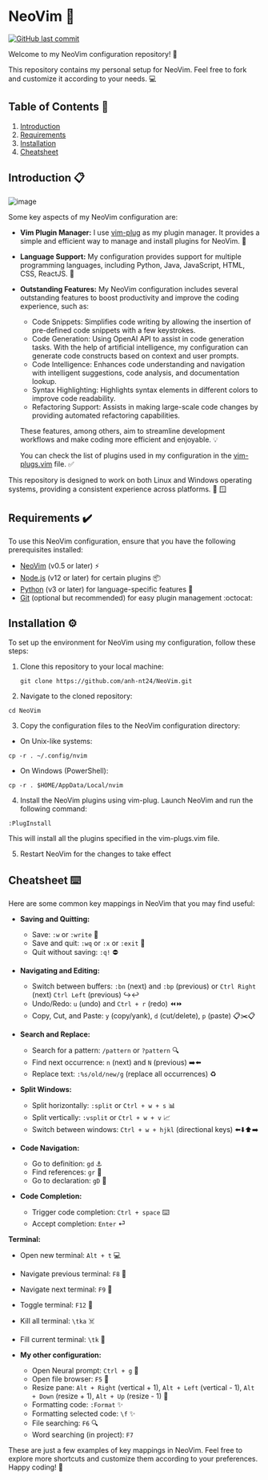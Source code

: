 # NeoVim :rocket:

[![GitHub last commit](https://img.shields.io/github/last-commit/anh-nt24/NeoVim.svg)](https://github.com/anh-nt24/NeoVim/commits/master)

Welcome to my NeoVim configuration repository! :wave: 

This repository contains my personal setup for NeoVim. 
Feel free to fork and customize it according to your needs. :computer:

## Table of Contents :book:

1. [Introduction](#introduction-)
2. [Requirements](#requirements-heavy_check_mark)
3. [Installation](#installation-gear)
4. [Cheatsheet](#cheatsheet-%EF%B8%8F)

## Introduction 📋

![image](https://github.com/anh-nt24/NeoVim/assets/106876168/7980e3cc-f900-4c80-adf1-1dca150ded8f)


Some key aspects of my NeoVim configuration are:

- **Vim Plugin Manager:** I use [vim-plug](https://github.com/junegunn/vim-plug) as my plugin manager. It provides a simple and efficient way to manage and install plugins for NeoVim. 🧩

- **Language Support:** My configuration provides support for multiple programming languages, including Python, Java, JavaScript, HTML, CSS, ReactJS. 🚀

- **Outstanding Features:** My NeoVim configuration includes several outstanding features to boost productivity and improve the coding experience, such as:

  - Code Snippets: Simplifies code writing by allowing the insertion of pre-defined code snippets with a few keystrokes.
  - Code Generation: Using OpenAI API to assist in code generation tasks. 
 With the help of artificial intelligence, my configuration can generate code constructs based on context and user prompts.
  - Code Intelligence: Enhances code understanding and navigation with intelligent suggestions, code analysis, and documentation lookup.
  - Syntax Highlighting: Highlights syntax elements in different colors to improve code readability.
  - Refactoring Support: Assists in making large-scale code changes by providing automated refactoring capabilities.

  These features, among others, aim to streamline development workflows and make coding more efficient and enjoyable. 💡
  
  You can check the list of plugins used in my configuration in the [vim-plugs.vim](vim-plugs.vim) file. ✅
  
This repository is designed to work on both Linux and Windows operating systems, providing a consistent experience across platforms. 🐧 🪟

## Requirements :heavy_check_mark:

To use this NeoVim configuration, ensure that you have the following prerequisites installed:

- [NeoVim](https://neovim.io/) (v0.5 or later) :zap:
- [Node.js](https://nodejs.org/) (v12 or later) for certain plugins :package:
- [Python](https://www.python.org/) (v3 or later) for language-specific features :snake:
- [Git](https://git-scm.com/) (optional but recommended) for easy plugin management :octocat:

## Installation :gear:

To set up the environment for NeoVim using my configuration, follow these steps:

1. Clone this repository to your local machine:

   ```shell
   git clone https://github.com/anh-nt24/NeoVim.git
   ```
   
2. Navigate to the cloned repository:

```shell
cd NeoVim
   ``` 
   
3. Copy the configuration files to the NeoVim configuration directory:
  - On Unix-like systems:

``` shell
cp -r . ~/.config/nvim
```

  - On Windows (PowerShell):

``` shell
cp -r . $HOME/AppData/Local/nvim
```

4. Install the NeoVim plugins using vim-plug. Launch NeoVim and run the following command:

``` vim
:PlugInstall
```

This will install all the plugins specified in the vim-plugs.vim file. 

5. Restart NeoVim for the changes to take effect

## Cheatsheet ⌨️

Here are some common key mappings in NeoVim that you may find useful:

- **Saving and Quitting:**
  - Save: `:w` or `:write` 💾
  - Save and quit: `:wq` or `:x` or `:exit` 🚪
  - Quit without saving: `:q!` ⛔️

- **Navigating and Editing:**
  - Switch between buffers: `:bn` (next) and `:bp` (previous) or `Ctrl Right` (next) `Ctrl Left` (previous) ↪️↩️
  - Undo/Redo: `u` (undo) and `Ctrl + r` (redo) ⏪⏩
  - Copy, Cut, and Paste: `y` (copy/yank), `d` (cut/delete), `p` (paste) 📋✂️📋

- **Search and Replace:**
  - Search for a pattern: `/pattern` or `?pattern` 🔍
  - Find next occurrence: `n` (next) and `N` (previous) ➡️⬅️
  - Replace text: `:%s/old/new/g` (replace all occurrences) ♻️

- **Split Windows:**
  - Split horizontally: `:split` or `Ctrl + w + s` 📊
  - Split vertically: `:vsplit` or `Ctrl + w + v` 📈
  - Switch between windows: `Ctrl + w + hjkl` (directional keys) ⬅️⬇️⬆️➡️

- **Code Navigation:**
  - Go to definition: `gd` ⚓️
  - Find references: `gr` 🎯
  - Go to declaration: `gD` 📜

- **Code Completion:**
  - Trigger code completion: `Ctrl + space` ⌨️
  - Accept completion: `Enter` ⏎
 
**Terminal:**
  - Open new terminal: `Alt + t` 💻
  - Navigate previous terminal: `F8` 🔼
  - Navigate next terminal: `F9` 🔽
  - Toggle terminal: `F12` 🔄
  - Kill all terminal: `\tka` ☠️
  - Fill current terminal: `\tk` 📝

- **My other configuration:**
  - Open Neural prompt: `Ctrl + g` 🧠
  - Open file browser: `F5` 📁
  - Resize pane: `Alt + Right` (vertical + 1), `Alt + Left` (vertical - 1), `Alt + Down` (resize + 1), `Alt + Up` (resize - 1) 📏
  - Formatting code: `:Format` ✨
  - Formatting selected code: `\f` ✨
  - File searching: `F6` 🔍
  - Word searching (in project): `F7`

These are just a few examples of key mappings in NeoVim. Feel free to explore more shortcuts and customize them according to your preferences. Happy coding! 🚀


